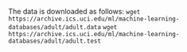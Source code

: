 The data is downloaded as follows:
```wget https://archive.ics.uci.edu/ml/machine-learning-databases/adult/adult.data```
```wget https://archive.ics.uci.edu/ml/machine-learning-databases/adult/adult.test```
